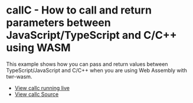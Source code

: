 <h1>callC - How to call and return parameters between JavaScript/TypeScript and C/C++ using WASM</h1>
This example shows how you can pass and return values between TypeScript/JavaScript and C/C++ when you are using Web Assembly with twr-wasm.

- [View callc running live](/examples/dist/callc/index.html)
- [View callc Source](https://github.com/twiddlingbits/twr-wasm/tree/main/examples/callc)


